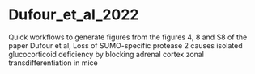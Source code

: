 # Dufour_et_al_2022
Quick workflows to generate figures from the figures 4, 8 and S8 of the paper Dufour et al, Loss of SUMO-specific protease 2 causes isolated glucocorticoid deficiency by blocking adrenal cortex zonal transdifferentiation in mice
